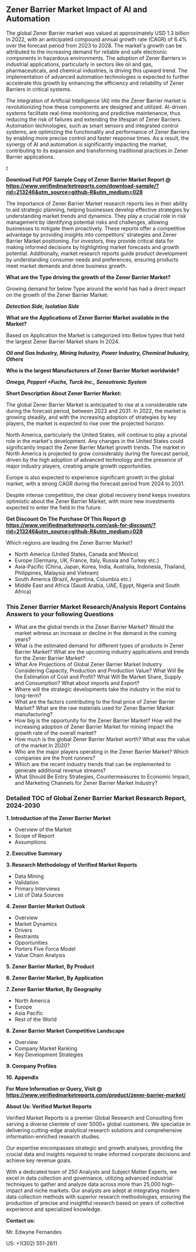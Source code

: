 <h2>Zener Barrier Market Impact of AI and Automation</h2><p>The global Zener Barrier market was valued at approximately USD 1.3 billion in 2022, with an anticipated compound annual growth rate (CAGR) of 6.4% over the forecast period from 2023 to 2028. The market's growth can be attributed to the increasing demand for reliable and safe electronic components in hazardous environments. The adoption of Zener Barriers in industrial applications, particularly in sectors like oil and gas, pharmaceuticals, and chemical industries, is driving this upward trend. The implementation of advanced automation technologies is expected to further accelerate this growth by enhancing the efficiency and reliability of Zener Barriers in critical systems.</p><p>The integration of Artificial Intelligence (AI) into the Zener Barrier market is revolutionizing how these components are designed and utilized. AI-driven systems facilitate real-time monitoring and predictive maintenance, thus reducing the risk of failures and extending the lifespan of Zener Barriers. Automation technologies, such as smart sensors and integrated control systems, are optimizing the functionality and performance of Zener Barriers by enabling more precise control and faster response times. As a result, the synergy of AI and automation is significantly impacting the market, contributing to its expansion and transforming traditional practices in Zener Barrier applications.</p>t</p><p id="" class=""><strong>Download Full PDF Sample Copy of Zener Barrier Market Report @ <a href="https://www.verifiedmarketreports.com/download-sample/?rid=213246&utm_source=github-R&utm_medium=028" target="_blank">https://www.verifiedmarketreports.com/download-sample/?rid=213246&utm_source=github-R&utm_medium=028</a></strong></p><p>The importance of&nbsp;Zener Barrier Market research reports lies in their ability to aid strategic planning, helping businesses develop effective strategies by understanding market trends and dynamics. They play a crucial role in risk management by identifying potential risks and challenges, allowing businesses to mitigate them proactively. These reports offer a competitive advantage by providing insights into competitors' strategies and Zener Barrier Market positioning. For investors, they provide critical data for making informed decisions by highlighting market forecasts and growth potential. Additionally, market research reports guide product development by understanding consumer needs and preferences, ensuring products meet market demands and drive business growth.</p><p><strong>What are the&nbsp;Type driving the growth of the Zener Barrier Market?</strong></p><p id="" class="">Growing demand for below Type around the world has had a direct impact on the growth of the Zener Barrier Market:</p><em><strong>Detection Side, Isolation Side</strong></em></p><strong>What are the&nbsp;Applications&nbsp;of Zener Barrier Market available in the Market?</strong></p><p id="" class="">Based on Application the Market is categorized into Below types that held the largest Zener Barrier Market share In 2024.</p><em><strong>Oil and Gas Industry, Mining Industry, Power Industry, Chemical Industry, Others</strong></em></p><strong>Who is the largest Manufacturers of Zener Barrier Market worldwide?</strong></p><p><em><strong>Omega, Pepperl +Fuchs, Turck Inc., Sensotronic System</strong></em></p><p id="" class=""><strong>Short Description About Zener Barrier Market:</strong></p><p>The global Zener Barrier Market is anticipated to rise at a considerable rate during the forecast period, between 2023 and 2031. In 2022, the market is growing steadily, and with the increasing adoption of strategies by key players, the market is expected to rise over the projected horizon.</p><p>North America, particularly the United States, will continue to play a pivotal role in the market's development. Any changes in the United States could significantly impact the Zener Barrier Market growth trends. The market in North America is projected to grow considerably during the forecast period, driven by the high adoption of advanced technology and the presence of major industry players, creating ample growth opportunities.</p><p>Europe is also expected to experience significant growth in the global market, with a strong CAGR during the forecast period from 2024 to 2031.</p><p>Despite intense competition, the clear global recovery trend keeps investors optimistic about the Zener Barrier Market, with more new investments expected to enter the field in the future.</p><p id="" class=""><strong>Get Discount On The Purchase Of This Report @ <a href="https://www.verifiedmarketreports.com/ask-for-discount/?rid=213246&utm_source=github-R&utm_medium=028" target="_blank">https://www.verifiedmarketreports.com/ask-for-discount/?rid=213246&utm_source=github-R&utm_medium=028</a></strong></p>Which regions are leading the Zener Barrier Market?</p><ul><li>North America (United States, Canada and Mexico)</li><li>Europe (Germany, UK, France, Italy, Russia and Turkey etc.)</li><li>Asia-Pacific (China, Japan, Korea, India, Australia, Indonesia, Thailand, Philippines, Malaysia and Vietnam)</li><li>South America (Brazil, Argentina, Columbia etc.)</li><li>Middle East and Africa (Saudi Arabia, UAE, Egypt, Nigeria and South Africa)</li></ul><h3 id="" class="">This Zener Barrier Market Research/Analysis Report Contains Answers to your following Questions</h3><ul><li>What are the global trends in the Zener Barrier Market? Would the market witness an increase or decline in the demand in the coming years?</li><li>What is the estimated demand for different types of products in Zener Barrier Market? What are the upcoming industry applications and trends for the Zener Barrier Market?</li><li>What Are Projections of Global Zener Barrier Market Industry Considering Capacity, Production and Production Value? What Will Be the Estimation of Cost and Profit? What Will Be Market Share, Supply and Consumption? What about imports and Export?</li><li>Where will the strategic developments take the industry in the mid to long-term?</li><li>What are the factors contributing to the final price of Zener Barrier Market? What are the raw materials used for Zener Barrier Market manufacturing?</li><li>How big is the opportunity for the Zener Barrier Market? How will the increasing adoption of Zener Barrier Market for mining impact the growth rate of the overall market?</li><li>How much is the global Zener Barrier Market worth? What was the value of the market In 2020?</li><li>Who are the major players operating in the Zener Barrier Market? Which companies are the front runners?</li><li>Which are the recent industry trends that can be implemented to generate additional revenue streams?</li><li>What Should Be Entry Strategies, Countermeasures to Economic Impact, and Marketing Channels for Zener Barrier Market Industry?</li></ul><h3 id="" class="">Detailed TOC of Global Zener Barrier Market Research Report, 2024-2030</h3><p id="" class=""><strong>1. Introduction of the Zener Barrier Market</strong></p><ul><li>Overview of the Market</li><li>Scope of Report</li><li>Assumptions</li></ul><p id="" class=""><strong>2. Executive Summary</strong></p><p id="" class=""><strong>3. Research Methodology of Verified Market Reports</strong></p><ul><li>Data Mining</li><li>Validation</li><li>Primary Interviews</li><li>List of Data Sources</li></ul><p id="" class=""><strong>4. Zener Barrier Market Outlook</strong></p><ul><li>Overview</li><li>Market Dynamics</li><li>Drivers</li><li>Restraints</li><li>Opportunities</li><li>Porters Five Force Model</li><li>Value Chain Analysis</li></ul><p id="" class=""><strong>5. Zener Barrier Market, By Product</strong></p><p id="" class=""><strong>6. Zener Barrier Market, By Application</strong></p><p id="" class=""><strong>7. Zener Barrier Market, By Geography</strong></p><ul><li>North America</li><li>Europe</li><li>Asia Pacific</li><li>Rest of the World</li></ul><p id="" class=""><strong>8. Zener Barrier Market Competitive Landscape</strong></p><ul><li>Overview</li><li>Company Market Ranking</li><li>Key Development Strategies</li></ul><p id="" class=""><strong>9. Company Profiles</strong></p><p id="" class=""><strong>10. Appendix</strong></p><p id="" class=""><strong>For More Information or Query, Visit @ <a href="https://www.verifiedmarketreports.com/product/zener-barrier-market/" target="_blank">https://www.verifiedmarketreports.com/product/zener-barrier-market/</a></strong></p><p id="" class=""><strong>About Us: Verified Market Reports</strong></p><p id="" class="">Verified Market Reports is a premier Global Research and Consulting firm serving a diverse clientele of over 5000+ global customers. We specialize in delivering cutting-edge analytical research solutions and comprehensive information-enriched research studies.</p><p id="" class="">Our expertise encompasses strategic and growth analyses, providing the crucial data and insights required to make informed corporate decisions and achieve key revenue goals.</p><p id="" class="">With a dedicated team of 250 Analysts and Subject Matter Experts, we excel in data collection and governance, utilizing advanced industrial techniques to gather and analyze data across more than 25,000 high-impact and niche markets. Our analysts are adept at integrating modern data collection methods with superior research methodologies, ensuring the production of precise and insightful research based on years of collective experience and specialized knowledge.</p><p id="" class=""><strong>Contact us:</strong></p><p id="" class="">Mr. Edwyne Fernandes</p><p id="" class="">US: +1(302) 551-2611</p>